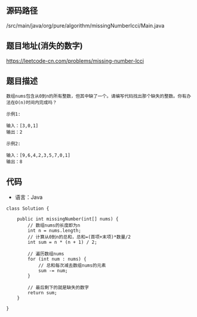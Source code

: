 ## 源码路径

/src/main/java/org/pure/algorithm/missingNumberIcci/Main.java

## 题目地址(消失的数字)

https://leetcode-cn.com/problems/missing-number-lcci

## 题目描述

```
数组nums包含从0到n的所有整数，但其中缺了一个。请编写代码找出那个缺失的整数。你有办法在O(n)时间内完成吗？

示例1:

输入：[3,0,1]
输出：2

示例2:

输入：[9,6,4,2,3,5,7,0,1]
输出：8
```

## 代码

- 语言：Java

```
class Solution {

    public int missingNumber(int[] nums) {
        // 数组nums的长度即为n
        int n = nums.length;
        // 计算从0到n的总和，总和=(首项+末项)*数量/2
        int sum = n * (n + 1) / 2;

        // 遍历数组nums
        for (int num : nums) {
            // 总和每次减去数组nums的元素
            sum -= num;
        }

        // 最后剩下的就是缺失的数字
        return sum;
    }

}
```